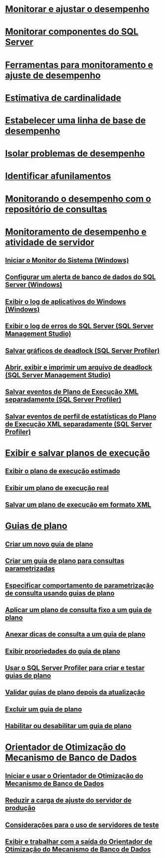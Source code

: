 # [Monitorar e ajustar o desempenho](monitor-and-tune-for-performance.md)
# [Monitorar componentes do SQL Server](monitor-sql-server-components.md)
# [Ferramentas para monitoramento e ajuste de desempenho](performance-monitoring-and-tuning-tools.md)
# [Estimativa de cardinalidade](cardinality-estimation-sql-server.md)
# [Estabelecer uma linha de base de desempenho](establish-a-performance-baseline.md)
# [Isolar problemas de desempenho](isolate-performance-problems.md)
# [Identificar afunilamentos](identify-bottlenecks.md)
# [Monitorando o desempenho com o repositório de consultas](monitoring-performance-by-using-the-query-store.md)
# [Monitoramento de desempenho e atividade de servidor](server-performance-and-activity-monitoring.md)
## [Iniciar o Monitor do Sistema (Windows)](start-system-monitor-windows.md)
## [Configurar um alerta de banco de dados do SQL Server (Windows)](set-up-a-sql-server-database-alert-windows.md)
## [Exibir o log de aplicativos do Windows (Windows)](view-the-windows-application-log-windows-10.md)
## [Exibir o log de erros do SQL Server (SQL Server Management Studio)](view-the-sql-server-error-log-sql-server-management-studio.md)
## [Salvar gráficos de deadlock (SQL Server Profiler)](save-deadlock-graphs-sql-server-profiler.md)
## [Abrir, exibir e imprimir um arquivo de deadlock (SQL Server Management Studio)](open-view-and-print-a-deadlock-file-sql-server-management-studio.md)
## [Salvar eventos de Plano de Execução XML separadamente (SQL Server Profiler)](save-showplan-xml-events-separately-sql-server-profiler.md)
## [Salvar eventos de perfil de estatísticas do Plano de Execução XML separadamente (SQL Server Profiler)](save-showplan-xml-statistics-profile-events-separately-sql-server-profiler.md)
# [Exibir e salvar planos de execução](display-and-save-execution-plans.md)
## [Exibir o plano de execução estimado](display-the-estimated-execution-plan.md)
## [Exibir um plano de execução real](display-an-actual-execution-plan.md)
## [Salvar um plano de execução em formato XML](save-an-execution-plan-in-xml-format.md)
# [Guias de plano](plan-guides.md)
## [Criar um novo guia de plano](create-a-new-plan-guide.md)
## [Criar um guia de plano para consultas parametrizadas](create-a-plan-guide-for-parameterized-queries.md)
## [Especificar comportamento de parametrização de consulta usando guias de plano](specify-query-parameterization-behavior-by-using-plan-guides.md)
## [Aplicar um plano de consulta fixo a um guia de plano](apply-a-fixed-query-plan-to-a-plan-guide.md)
## [Anexar dicas de consulta a um guia de plano](attach-query-hints-to-a-plan-guide.md)
## [Exibir propriedades do guia de plano](view-plan-guide-properties.md)
## [Usar o SQL Server Profiler para criar e testar guias de plano](use-sql-server-profiler-to-create-and-test-plan-guides.md)
## [Validar guias de plano depois da atualização](validate-plan-guides-after-upgrade.md)
## [Excluir um guia de plano](delete-a-plan-guide.md)
## [Habilitar ou desabilitar um guia de plano](enable-or-disable-a-plan-guide.md)
# [Orientador de Otimização do Mecanismo de Banco de Dados](database-engine-tuning-advisor.md)
## [Iniciar e usar o Orientador de Otimização do Mecanismo de Banco de Dados](start-and-use-the-database-engine-tuning-advisor.md)
## [Reduzir a carga de ajuste do servidor de produção](reduce-the-production-server-tuning-load.md)
## [Considerações para o uso de servidores de teste](considerations-for-using-test-servers.md)
## [Exibir e trabalhar com a saída do Orientador de Otimização do Mecanismo de Banco de Dados](view-and-work-with-the-output-from-the-database-engine-tuning-advisor.md)
